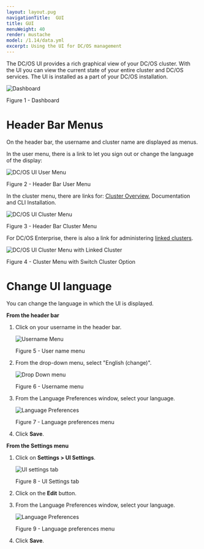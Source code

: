 ```yaml
---
layout: layout.pug
navigationTitle:  GUI
title: GUI
menuWeight: 40
render: mustache
model: /1.14/data.yml
excerpt: Using the UI for DC/OS management
---
```


The DC/OS UI provides a rich graphical view of your DC/OS cluster. With the UI you can view the current state of your entire cluster and DC/OS services. The UI is installed as a part of your DC/OS installation.

![Dashboard](/mesosphere/dcos/1.14/img/dashboard-ee-1-12.png)

Figure 1 - Dashboard

# Header Bar Menus

On the header bar, the username and cluster name are displayed as menus.

In the user menu, there is a link to let you sign out or change the language of the display:

![DC/OS UI User Menu](/mesosphere/dcos/1.14/img/GUI-change-UI-language-selector.png)

Figure 2 - Header Bar User Menu

In the cluster menu, there are links for: [Cluster Overview](/mesosphere/dcos/1.14/gui/cluster/), Documentation and CLI Installation.

![DC/OS UI Cluster Menu](/mesosphere/dcos/1.14/img/header-bar-cluster-dropdown-1-12.png)

Figure 3 - Header Bar Cluster Menu

For DC/OS Enterprise, there is also a link for administering [linked clusters](/mesosphere/dcos/1.14/administering-clusters/multiple-clusters/cluster-links/).

![DC/OS UI Cluster Menu with Linked Cluster](/mesosphere/dcos/1.14/img/switch-cluster-1-12.png)

Figure 4 - Cluster Menu with Switch Cluster Option

# Change UI language

You can change the language in which the UI is displayed. 

**From the header bar**

1. Click on your username in the header bar.

    ![Username Menu](/mesosphere/dcos/1.14/img/GUI-change-UI-settings-menu-3.png)

    Figure 5 - User name menu

1. From the drop-down menu, select "English (change)".

    ![Drop Down menu](/mesosphere/dcos/1.14/img/GUI-change-UI-language-selector.png)

    Figure 6 - Username menu

1. From the Language Preferences window, select your language.

    ![Language Preferences](/mesosphere/dcos/1.14/img/GUI-change-UI-settings-menu-2.png)

    Figure 7 - Language preferences menu

1. Click **Save**.

**From the Settings menu**

1. Click on **Settings > UI Settings**.

    ![UI settings tab](/mesosphere/dcos/1.14/img/GUI-change-UI-settings-menu-1.png)

    Figure 8 - UI Settings tab

1. Click on the **Edit** button.

1. From the Language Preferences window, select your language.

    ![Language Preferences](/mesosphere/dcos/1.14/img/GUI-change-UI-settings-menu-2.png)

    Figure 9 - Language preferences menu
1. Click **Save**.

